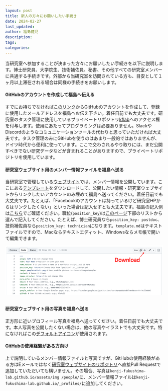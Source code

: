 ```yaml
---
layout: post
title: 新人の方々にお願いしたい手続き
date: 2024-02-27
last_updated: 
author: 福島健児
description: 
tags: 
categories: 
---
```


当研究室へ参加することが決まった方々にお願いしたい手続きを以下に説明します。博士研究員、大学院生、技術補佐員、秘書、その他すべての研究室メンバーに共通する手続きです。外部から当研究室を訪問されている方も、目安として１ヶ月以上滞在される場合は同様の手続きをお願いします。

#### GitHubのアカウントを作成して福島へ伝える
すでにお持ちでなければ[このリンク](https://github.com/signup)からGitHubのアカウントを作成して、登録に使用したメールアドレスを福島へお伝え下さい。着任日前でも大丈夫です。研究室のタスク管理に使用しているプライベートリポジトリ[kflab](https://github.com/kfuku52/kflab)へのアクセス権を付与します。使用にあたってプログラミングは必要ありません。SlackやDiscordのようなコミュニケーションツールの代わりと思っていただければ大丈夫です。タスク管理のみにGitHubを使うのはあまり一般的ではありませんが、ドイツ時代から便利に使っています。ここで交わされるやり取りには、まだ公開すべきでない研究データなどが含まれることがありますので、プライベートリポジトリを使用しています。

#### 研究室ウェブサイト用のメンバー情報ファイルを福島へ送る
当研究室で管理している[ウェブサイト](https://kenji-fukushima-lab.github.io/)では、メンバー情報を公開しています。ここにある[テンプレート](https://github.com/kenji-fukushima-lab/kenji-fukushima-lab.github.io/blob/main/_profiles/template.md?plain=1)をダウンロードして、公開したい情報・研究室ウェブサイトからリンクしたいアカウントのみ埋めて福島へ送ってください。着任日前でも大丈夫です。たとえば、「Facebookのアカウントは持っているけど研究室HPからはリンクしたくない」といった場合は記入せずとも大丈夫です。福島の記入例は[こちら](https://github.com/kenji-fukushima-lab/kenji-fukushima-lab.github.io/blob/main/_profiles/kenji_fukushima.md?plain=1)でご確認ください。職位(`position_key`)は[このページ](https://github.com/kenji-fukushima-lab/kenji-fukushima-lab.github.io/blob/main/_i18n/ja.yml)下部のリストから選んで記入してください。たとえば、博士研究員なら`position_key: postdoc`、技術補佐員なら`position_key: technician`になります。`template.md`はテキストファイルですので、Macならテキストエディット、Windowsならメモ帳で開いて編集できます。

<div align="center">
    <img src="/assets/img/posts/template_download.png" alt="" width="900"/>
</div>
<div style="margin-top: 30px;"></div>

#### 研究室ウェブサイト用の写真を福島へ送る
正方形に近いプロフィール写真を福島へ送ってください。着任日前でも大丈夫です。本人写真を公開したくない場合は、他の写真やイラストでも大丈夫です。特になければこの[デフォルトアイコン](https://github.com/kenji-fukushima-lab/kenji-fukushima-lab.github.io/blob/main/assets/img/people/default.png)が使用されます。

#### GitHubの使用経験がある方向け
上で説明しているメンバー情報ファイルと写真ですが、GitHubの使用経験がある方はEメールではなく[研究室ウェブサイトのリポジトリ](https://github.com/kenji-fukushima-lab/kenji-fukushima-lab.github.io)へ直接Pull Requestで追加していただいても構いません。その場合、写真は`kenji-fukushima-lab.github.io/assets/img
/people/`に、メンバー情報ファイルは`kenji-fukushima-lab.github.io/_profiles/`に追加してください。